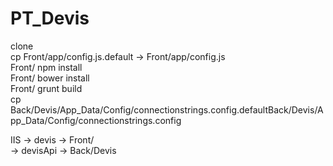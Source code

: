 # PT_Devis
clone  
cp Front/app/config.js.default -> Front/app/config.js  
Front/ npm install  
Front/ bower install  
Front/ grunt build  
cp  Back/Devis/App_Data/Config/connectionstrings.config.defaultBack/Devis/App_Data/Config/connectionstrings.config  

IIS -> devis -> Front/  
-> devisApi -> Back/Devis
